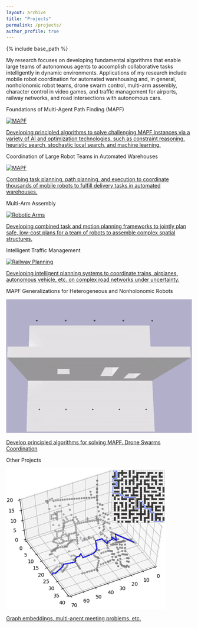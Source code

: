 ```yaml
---
layout: archive
title: "Projects"
permalink: /projects/
author_profile: true
---
```


{% include base_path %}

My research focuses on developing fundamental algorithms that enable large teams of autonomous agents
to accomplish collaborative tasks intelligently in dynamic environments.
Applications of my research include
mobile robot coordination for automated warehousing and, in general, nonholonomic robot teams,
drone swarm control,
multi-arm assembly,
character control in video games,
and traffic management for airports, railway networks, and road intersections with autonomous cars.

<link rel="stylesheet" href="../assets/css/imagehovertext.css">

<div class="container">
    <div class="tile is-ancestor is-flex-wrap">
        <!-- MAPF -->
        <div class="tile is-parent">
            <div class="tile is-child card">
                <p class="image__title"> Foundations of Multi-Agent Path Finding (MAPF) </p>
                <div class="image">
                    <a href="https://jiaoyangli.me/research/mapf/">
                        <img class="image__img" src="../images/mapf-demo.gif" alt="MAPF">
                        <div class="image__overlay image__overlay--blur">
                            <p class="image__description">
                                Developing principled algorithms to solve challenging MAPF instances
                                via a variety of AI and optimization technologies, such as
                                constraint reasoning, heuristic search, stochastic local search, and machine learning.
                            </p>
                        </div>
                    </a>
                </div>
            </div>
        </div>
        <!-- warehouse -->
        <div class="tile is-parent">
            <div class="tile is-child card">
                <p class="image__title"> Coordination of Large Robot Teams in Automated Warehouses </p>
                <div class="image">
                    <a href="https://jiaoyangli.me/research/warehouse/">
                        <img class="image__img" src="https://jiaoyangli.me/images/warehouse-5x.gif" alt="MAPF">
                        <div class="image__overlay image__overlay--blur">
                            <p class="image__description">
                                Combing task planning, path planning, and execution
                                to coordinate thousands of mobile robots
                                to fulfill delivery tasks in automated warehouses.
                            </p>
                        </div>
                    </a>
                </div>
            </div>
        </div>
        <!-- robotic arms -->
        <div class="tile is-parent">
            <div class="tile is-child card">
                <p class="image__title"> Multi-Arm Assembly </p>
                <div class="image">
                    <a href="https://jiaoyangli.me/research/arm/">
                        <img class="image__img" src="../images/bar.gif" alt="Robotic Arms">
                        <div class="image__overlay image__overlay--blur">
                            <p class="image__description">
                                Developing combined task and motion planning frameworks
                                to jointly plan safe, low-cost plans
                                for a team of robots to assemble complex spatial structures.
                            </p>
                        </div>
                    </a>
                </div>
            </div>
        </div>
        <!-- traffic -->
        <div class="tile is-parent">
            <div class="tile is-child card">
                <p class="image__title"> Intelligent Traffic Management </p>
                <div class="image">
                    <a href="https://jiaoyangli.me/research/traffic/">
                        <img class="image__img" src="../images/flatland.gif" alt="Railway Planning">
                        <div class="image__overlay image__overlay--blur">
                            <p class="image__description">
                                Developing intelligent planning systems to coordinate
                                trains, airplanes, autonomous vehicle, etc. on complex road networks under uncertainty.
                            </p>
                        </div>
                    </a>
                </div>
            </div>
        </div>
        <!-- drones -->
        <div class="tile is-parent">
            <div class="tile is-child card">
                <p class="image__title"> MAPF Generalizations for Heterogeneous and Nonholonomic Robots </p>
                <div class="image">
                    <a href="https://jiaoyangli.me/research/drones/">
                        <img class="image__img" src="../images/drone_side.gif" alt="Drones">
                        <!--<img class="image__img" src="../images/drone_top.gif" alt="Robotic Arms">-->
                        <div class="image__overlay image__overlay--blur">
                            <p class="image__description">
                                Develop principled algorithms for solving MAPF.
                                Drone Swarms Coordination
                            </p>
                        </div>
                    </a>
                </div>
            </div>
        </div>
        <!-- others -->
        <div class="tile is-parent">
            <div class="tile is-child card">
                <p class="image__title"> Other Projects </p>
                <div class="image">
                    <a href="https://jiaoyangli.me/research/others/">
                        <img class="image__img" src="../images/3d-fastmap.png" alt="FastMap">
                        <div class="image__overlay image__overlay--blur">
                            <p class="image__description"> Graph embeddings, multi-agent meeting problems, etc. </p>
                        </div>
                    </a>
                </div>
            </div>
        </div>
    </div>
</div>

<br style = "line-height:5;">